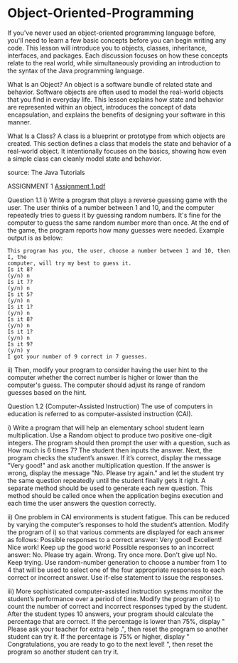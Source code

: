 # Object-Oriented-Programming

If you've never used an object-oriented programming language before, you'll need to learn a few basic concepts before you can begin writing any code. This lesson will introduce you to objects, classes, inheritance, interfaces, and packages. Each discussion focuses on how these concepts relate to the real world, while simultaneously providing an introduction to the syntax of the Java programming language.

What Is an Object?
An object is a software bundle of related state and behavior. Software objects are often used to model the real-world objects that you find in everyday life. This lesson explains how state and behavior are represented within an object, introduces the concept of data encapsulation, and explains the benefits of designing your software in this manner.

What Is a Class?
A class is a blueprint or prototype from which objects are created. This section defines a class that models the state and behavior of a real-world object. It intentionally focuses on the basics, showing how even a simple class can cleanly model state and behavior.

source: The Java Tutorials

ASSIGNMENT 1 [Assignment 1.pdf](https://github.com/kitkatlky/Object-Oriented-Programming/files/7597576/Assignment.1.pdf)

Question 1.1
i)  Write a program that plays a reverse guessing game with the user. The
    user thinks of a number between 1 and 10, and the computer repeatedly
    tries to guess it by guessing random numbers. It's fine for the computer
    to guess the same random number more than once. At the end of the
    game, the program reports how many guesses were needed. Example
    output is as below:
    
    This program has you, the user, choose a number between 1 and 10, then I, the
    computer, will try my best to guess it.
    Is it 8?
    (y/n) n
    Is it 7?
    (y/n) n
    Is it 5?
    (y/n) n
    Is it 1?
    (y/n) n
    Is it 8?
    (y/n) n
    Is it 1?
    (y/n) n
    Is it 9?
    (y/n) y
    I got your number of 9 correct in 7 guesses.
    
ii) Then, modify your program to consider having the user hint to the
    computer whether the correct number is higher or lower than the
    computer's guess. The computer should adjust its range of random
    guesses based on the hint.
    
    
Question 1.2
(Computer-Assisted Instruction) The use of computers in education is referred to
as computer-assisted instruction (CAI).

i)  Write a program that will help an elementary school student learn multiplication.
    Use a Random object to produce two positive one-digit integers. The program
    should then prompt the user with a question, such as
    How much is 6 times 7?
    The student then inputs the answer. Next, the program checks the student’s
    answer. If it’s correct, display the message "Very good!" and ask another
    multiplication question. If the answer is wrong, display the message "No. Please
    try again." and let the student try the same question repeatedly until the
    student finally gets it right.
    A separate method should be used to generate each new question. This method
    should be called once when the application begins execution and each time the
    user answers the question correctly.
    
ii) One problem in CAI environments is student fatigue. This can be reduced by
    varying the computer’s responses to hold the student’s attention. Modify the
    program of i) so that various comments are displayed for each answer as follows:
    Possible responses to a correct answer:
    Very good!
    Excellent!
    Nice work!
    Keep up the good work!
    Possible responses to an incorrect answer:
    No. Please try again.
    Wrong. Try once more.
    Don't give up!
    No. Keep trying.
    Use random-number generation to choose a number from 1 to 4 that will be used
    to select one of the four appropriate responses to each correct or incorrect
    answer. Use if-else statement to issue the responses.
    
iii)  More sophisticated computer-assisted instruction systems monitor the student’s
      performance over a period of time. Modify the program of ii) to count the number
      of correct and incorrect responses typed by the student.
      After the student types 10 answers, your program should calculate the
      percentage that are correct. If the percentage is lower than 75%, display
      " Please ask your teacher for extra help .",
      then reset the program so another student can try it. If the percentage is 75% or
      higher, display
      " Congratulations, you are ready to go to the next level! ",
      then reset the program so another student can try it.
